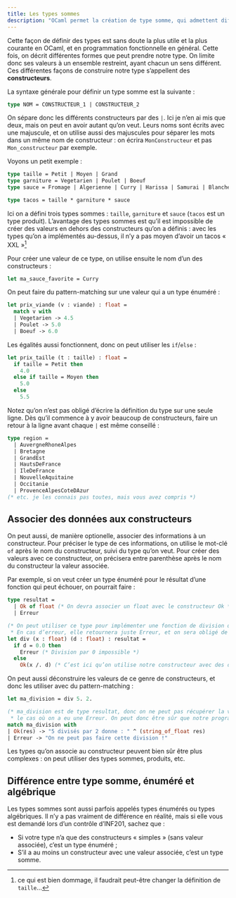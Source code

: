 ```yaml
---
title: Les types sommes
description: "OCaml permet la création de type somme, qui admettent différent constructeurs. Ils sont similaires aux énumérations en C ou en Rust."
---
```


Cette façon de définir des types est sans doute la plus utile et la plus courante en OCaml,
et en programmation fonctionnelle en général. Cette fois, on décrit différentes formes que peut
prendre notre type. On limite donc ses valeurs à un ensemble restreint, ayant chacun un sens différent.
Ces différentes façons de construire notre type s’appellent des **constructeurs**.

La syntaxe générale pour définir un type somme est la suivante :

```ocaml
type NOM = CONSTRUCTEUR_1 | CONSTRUCTEUR_2
```

On sépare donc les différents constructeurs par des `|`. Ici je n’en ai mis que deux, mais
on peut en avoir autant qu’on veut. Leurs noms sont écrits avec une majuscule, et on utilise
aussi des majuscules pour séparer les mots dans un même nom de constructeur : on écrira
`MonConstructeur` et pas `Mon_constructeur` par exemple.

Voyons un petit exemple :

```ocaml
type taille = Petit | Moyen | Grand
type garniture = Vegetarien | Poulet | Boeuf
type sauce = Fromage | Algerienne | Curry | Harissa | Samurai | Blanche

type tacos = taille * garniture * sauce
```

Ici on a défini trois types sommes : `taille`, `garniture` et `sauce` (`tacos` est un type produit).
L’avantage des types sommes est qu’il est impossible de créer des valeurs en dehors des constructeurs qu’on
a définis : avec les types qu’on a implémentés au-dessus, il n’y a pas moyen d’avoir un tacos « XXL »[^dommage]

Pour créer une valeur de ce type, on utilise ensuite le nom d’un des constructeurs :

```ocaml
let ma_sauce_favorite = Curry
```

On peut faire du pattern-matching sur une valeur qui a un type énuméré :

```ocaml
let prix_viande (v : viande) : float =
  match v with
  | Vegetarien -> 4.5
  | Poulet -> 5.0
  | Boeuf -> 6.0
```

Les égalités aussi fonctionnent, donc on peut utiliser les `if`/`else` :

```ocaml
let prix_taille (t : taille) : float =
  if taille = Petit then
    4.0
  else if taille = Moyen then
    5.0
  else
    5.5
```

Notez qu’on n’est pas obligé d’écrire la définition du type sur une seule ligne. Dès qu’il commence à y avoir
beaucoup de constructeurs, faire un retour à la ligne avant chaque `|` est même conseillé :

```ocaml
type region =
  | AuvergneRhoneAlpes
  | Bretagne
  | GrandEst
  | HautsDeFrance
  | IleDeFrance
  | NouvelleAquitaine
  | Occitanie
  | ProvenceAlpesCoteDAzur
(* etc. je les connais pas toutes, mais vous avez compris *)
```

## Associer des données aux constructeurs

On peut aussi, de manière optionelle, associer des informations à un constructeur. Pour préciser le type de
ces informations, on utilise le mot-clé `of` après le nom du constructeur, suivi du type qu’on veut.
Pour créer des valeurs avec ce constructeur, on précisera entre parenthèse après le nom du constructeur la valeur associée.

Par exemple, si on veut créer un type énuméré pour le résultat d’une fonction qui peut échouer, on pourrait faire :

```ocaml
type resultat =
  | Ok of float (* On devra associer un float avec le constructeur Ok *)
  | Erreur

(* On peut utiliser ce type pour implémenter une fonction de division qui ne plante pas.
 * En cas d’erreur, elle retournera juste Erreur, et on sera obligé de gérer le cas où la division a échoué ensuite *)
let div (x : float) (d : float) : resultat =
  if d = 0.0 then
    Erreur (* Division par 0 impossible *)
  else
    Ok(x /. d) (* C’est ici qu’on utilise notre constructeur avec des données associées *)
```

On peut aussi déconstruire les valeurs de ce genre de constructeurs, et donc les utiliser avec du
pattern-matching :


```ocaml
let ma_division = div 5. 2.

(* ma_division est de type resultat, donc on ne peut pas récupérer la valeur potentielle sans gérer
 * le cas où on a eu une Erreur. On peut donc être sûr que notre programme ne plantera pas. *)
match ma_division with
| Ok(res) -> "5 divisés par 2 donne : " ^ (string_of_float res)
| Erreur -> "On ne peut pas faire cette division !"
```

Les types qu’on associe au constructeur peuvent bien sûr être plus complexes : on peut utiliser
des types sommes, produits, etc.

## Différence entre type somme, énuméré et algébrique

Les types sommes sont aussi parfois appelés types énumérés ou types algébriques.
Il n’y a pas vraiment de différence en réalité, mais si elle vous est demandé lors d’un
contrôle d’INF201, sachez que :

- Si votre type n’a que des constructeurs « simples » (sans valeur associée), c’est un type énuméré ;
- S’il a au moins un constructeur avec une valeur associée, c’est un type somme.

[^dommage]: ce qui est bien dommage, il faudrait peut-être changer la définition de `taille`…
